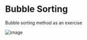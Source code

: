 ﻿# Bubble Sorting
Bubble sorting method as an exercise

![image](https://user-images.githubusercontent.com/36161561/224405577-f50a041a-7e23-41ee-abb0-d28193a5c7c3.png)
